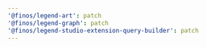 ```yaml
---
'@finos/legend-art': patch
'@finos/legend-graph': patch
'@finos/legend-studio-extension-query-builder': patch
---
```

